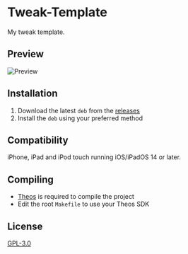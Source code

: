 # Tweak-Template
My tweak template.

## Preview
<img src="Preview.png" alt="Preview" />

## Installation
1. Download the latest `deb` from the [releases](https://github.com/vyolit/Tweak-Template/releases)
2. Install the `deb` using your preferred method

## Compatibility
iPhone, iPad and iPod touch running iOS/iPadOS 14 or later.

## Compiling
  - [Theos](https://theos.dev/) is required to compile the project
  - Edit the root `Makefile` to use your Theos SDK

## License
[GPL-3.0](https://github.com/vyolit/Tweak-Template/blob/main/COPYING)
